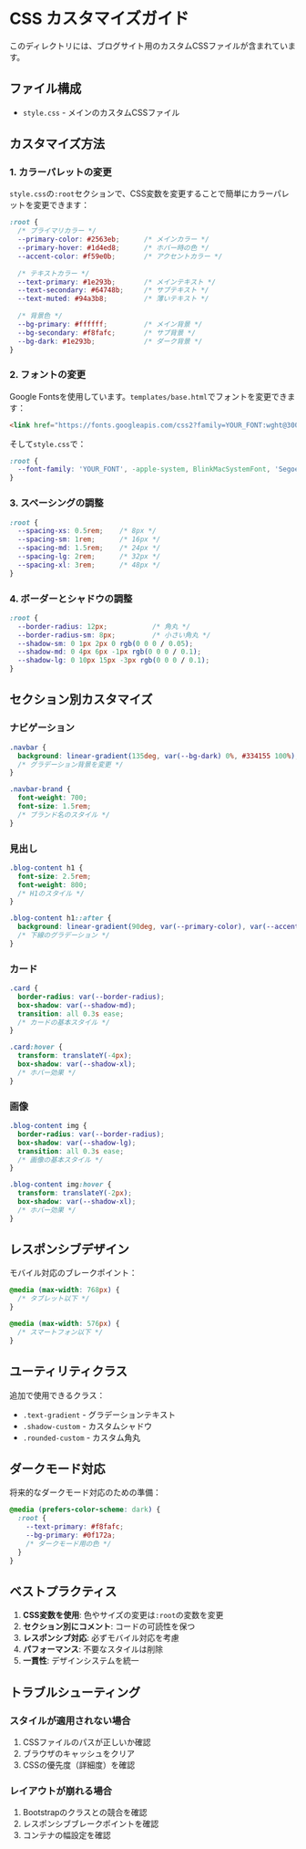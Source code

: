 # CSS カスタマイズガイド

このディレクトリには、ブログサイト用のカスタムCSSファイルが含まれています。

## ファイル構成

- `style.css` - メインのカスタムCSSファイル

## カスタマイズ方法

### 1. カラーパレットの変更

`style.css`の`:root`セクションで、CSS変数を変更することで簡単にカラーパレットを変更できます：

```css
:root {
  /* プライマリカラー */
  --primary-color: #2563eb;      /* メインカラー */
  --primary-hover: #1d4ed8;      /* ホバー時の色 */
  --accent-color: #f59e0b;       /* アクセントカラー */
  
  /* テキストカラー */
  --text-primary: #1e293b;       /* メインテキスト */
  --text-secondary: #64748b;     /* サブテキスト */
  --text-muted: #94a3b8;         /* 薄いテキスト */
  
  /* 背景色 */
  --bg-primary: #ffffff;         /* メイン背景 */
  --bg-secondary: #f8fafc;       /* サブ背景 */
  --bg-dark: #1e293b;            /* ダーク背景 */
}
```

### 2. フォントの変更

Google Fontsを使用しています。`templates/base.html`でフォントを変更できます：

```html
<link href="https://fonts.googleapis.com/css2?family=YOUR_FONT:wght@300;400;500;600;700;800&display=swap" rel="stylesheet">
```

そして`style.css`で：

```css
:root {
  --font-family: 'YOUR_FONT', -apple-system, BlinkMacSystemFont, 'Segoe UI', Roboto, sans-serif;
}
```

### 3. スペーシングの調整

```css
:root {
  --spacing-xs: 0.5rem;    /* 8px */
  --spacing-sm: 1rem;      /* 16px */
  --spacing-md: 1.5rem;    /* 24px */
  --spacing-lg: 2rem;      /* 32px */
  --spacing-xl: 3rem;      /* 48px */
}
```

### 4. ボーダーとシャドウの調整

```css
:root {
  --border-radius: 12px;           /* 角丸 */
  --border-radius-sm: 8px;         /* 小さい角丸 */
  --shadow-sm: 0 1px 2px 0 rgb(0 0 0 / 0.05);
  --shadow-md: 0 4px 6px -1px rgb(0 0 0 / 0.1);
  --shadow-lg: 0 10px 15px -3px rgb(0 0 0 / 0.1);
}
```

## セクション別カスタマイズ

### ナビゲーション

```css
.navbar {
  background: linear-gradient(135deg, var(--bg-dark) 0%, #334155 100%);
  /* グラデーション背景を変更 */
}

.navbar-brand {
  font-weight: 700;
  font-size: 1.5rem;
  /* ブランド名のスタイル */
}
```

### 見出し

```css
.blog-content h1 {
  font-size: 2.5rem;
  font-weight: 800;
  /* H1のスタイル */
}

.blog-content h1::after {
  background: linear-gradient(90deg, var(--primary-color), var(--accent-color));
  /* 下線のグラデーション */
}
```

### カード

```css
.card {
  border-radius: var(--border-radius);
  box-shadow: var(--shadow-md);
  transition: all 0.3s ease;
  /* カードの基本スタイル */
}

.card:hover {
  transform: translateY(-4px);
  box-shadow: var(--shadow-xl);
  /* ホバー効果 */
}
```

### 画像

```css
.blog-content img {
  border-radius: var(--border-radius);
  box-shadow: var(--shadow-lg);
  transition: all 0.3s ease;
  /* 画像の基本スタイル */
}

.blog-content img:hover {
  transform: translateY(-2px);
  box-shadow: var(--shadow-xl);
  /* ホバー効果 */
}
```

## レスポンシブデザイン

モバイル対応のブレークポイント：

```css
@media (max-width: 768px) {
  /* タブレット以下 */
}

@media (max-width: 576px) {
  /* スマートフォン以下 */
}
```

## ユーティリティクラス

追加で使用できるクラス：

- `.text-gradient` - グラデーションテキスト
- `.shadow-custom` - カスタムシャドウ
- `.rounded-custom` - カスタム角丸

## ダークモード対応

将来的なダークモード対応のための準備：

```css
@media (prefers-color-scheme: dark) {
  :root {
    --text-primary: #f8fafc;
    --bg-primary: #0f172a;
    /* ダークモード用の色 */
  }
}
```

## ベストプラクティス

1. **CSS変数を使用**: 色やサイズの変更は`:root`の変数を変更
2. **セクション別にコメント**: コードの可読性を保つ
3. **レスポンシブ対応**: 必ずモバイル対応を考慮
4. **パフォーマンス**: 不要なスタイルは削除
5. **一貫性**: デザインシステムを統一

## トラブルシューティング

### スタイルが適用されない場合

1. CSSファイルのパスが正しいか確認
2. ブラウザのキャッシュをクリア
3. CSSの優先度（詳細度）を確認

### レイアウトが崩れる場合

1. Bootstrapのクラスとの競合を確認
2. レスポンシブブレークポイントを確認
3. コンテナの幅設定を確認 